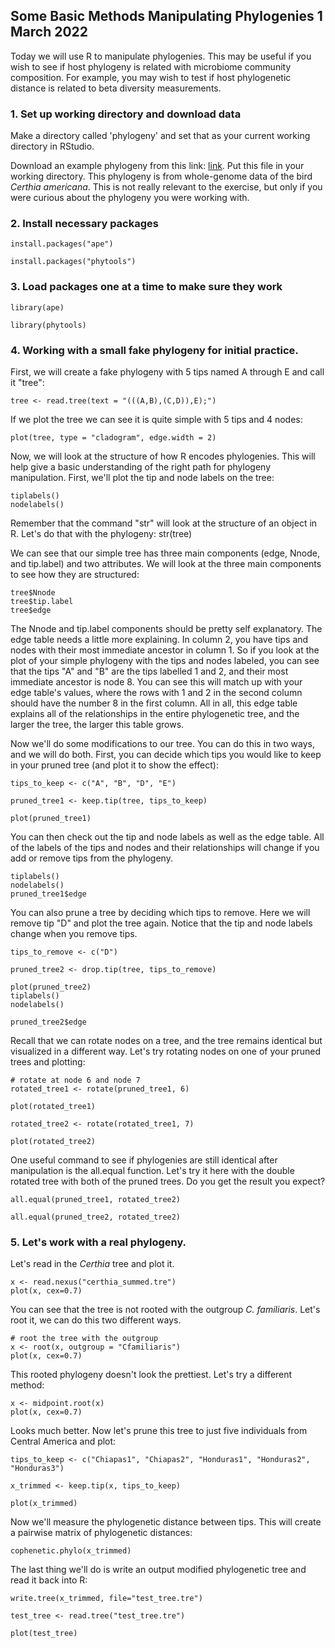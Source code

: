 ## Some Basic Methods Manipulating Phylogenies 1 March 2022

Today we will use R to manipulate phylogenies. This may be useful if you wish to see if host phylogeny is related with
microbiome community composition. For example, you may wish to test if host phylogenetic distance is related to beta
diversity measurements. 

### 1. Set up working directory and download data

Make a directory called 'phylogeny' and set that as your current working directory in RStudio. 

Download an example phylogeny from this link: [link](https://drive.google.com/file/d/1UKYfkm2TzM9B3lusF63sOeumjX8TGI6v/view).
Put this file in your working directory. This phylogeny is from whole-genome data of the bird _Certhia americana_. This is 
not really relevant to the exercise, but only if you were curious about the phylogeny you were working with.

### 2. Install necessary packages

    install.packages("ape")
    
    install.packages("phytools")

### 3. Load packages one at a time to make sure they work

    library(ape)
    
    library(phytools)

### 4. Working with a small fake phylogeny for initial practice.

First, we will create a fake phylogeny with 5 tips named A through E and call it "tree": 

    tree <- read.tree(text = "(((A,B),(C,D)),E);")

If we plot the tree we can see it is quite simple with 5 tips and 4 nodes:
    
    plot(tree, type = "cladogram", edge.width = 2)

Now, we will look at the structure of how R encodes phylogenies. This will help give a basic understanding of the right
path for phylogeny manipulation. First, we'll plot the tip and node labels on the tree:
    
    tiplabels()
    nodelabels()

Remember that the command "str" will look at the structure of an object in R. Let's do that with the phylogeny:
    str(tree)

We can see that our simple tree has three main components (edge, Nnode, and tip.label) and two attributes. We will look at
the three main components to see how they are structured:
    
    tree$Nnode
    tree$tip.label
    tree$edge

The Nnode and tip.label components should be pretty self explanatory. The edge table needs a little more explaining. In 
column 2, you have tips and nodes with their most immediate ancestor in column 1. So if you look at the plot of your simple
phylogeny with the tips and nodes labeled, you can see that the tips "A" and "B" are the tips labelled 1 and 2, and their 
most immediate ancestor is node 8. You can see this will match up with your edge table's values, where the rows with 1 and 2 
in the second column should have the number 8 in the first column. All in all, this edge table explains all of the 
relationships in the entire phylogenetic tree, and the larger the tree, the larger this table grows.

Now we'll do some modifications to our tree. You can do this in two ways, and we will do both. First, you can decide which 
tips you would like to keep in your pruned tree (and plot it to show the effect):
    
    tips_to_keep <- c("A", "B", "D", "E")
    
    pruned_tree1 <- keep.tip(tree, tips_to_keep)
    
    plot(pruned_tree1)
    
You can then check out the tip and node labels as well as the edge table. All of the labels of the tips and nodes and their
relationships will change if you add or remove tips from the phylogeny. 
  
    tiplabels()
    nodelabels()
    pruned_tree1$edge
    
You can also prune a tree by deciding which tips to remove. Here we will remove tip "D" and plot the tree again. Notice that the tip
and node labels change when you remove tips. 
    
    tips_to_remove <- c("D")
    
    pruned_tree2 <- drop.tip(tree, tips_to_remove)
    
    plot(pruned_tree2)
    tiplabels()
    nodelabels()
    
    pruned_tree2$edge

Recall that we can rotate nodes on a tree, and the tree remains identical but visualized in a different way. Let's try 
rotating nodes on one of your pruned trees and plotting:
    
    # rotate at node 6 and node 7
    rotated_tree1 <- rotate(pruned_tree1, 6)
    
    plot(rotated_tree1)
    
    rotated_tree2 <- rotate(rotated_tree1, 7)
    
    plot(rotated_tree2)

One useful command to see if phylogenies are still identical after manipulation is the all.equal function. Let's try it here
with the double rotated tree with both of the pruned trees. Do you get the result you expect?
   
    all.equal(pruned_tree1, rotated_tree2)
    
    all.equal(pruned_tree2, rotated_tree2)
    
### 5. Let's work with a real phylogeny.
    
Let's read in the _Certhia_ tree and plot it.
    
    x <- read.nexus("certhia_summed.tre")
    plot(x, cex=0.7)

You can see that the tree is not rooted with the outgroup _C. familiaris_. Let's root it, we can do this two different ways.
    
    # root the tree with the outgroup
    x <- root(x, outgroup = "Cfamiliaris")
    plot(x, cex=0.7)

This rooted phylogeny doesn't look the prettiest. Let's try a different method:

    x <- midpoint.root(x)
    plot(x, cex=0.7)
    
Looks much better. Now let's prune this tree to just five individuals from Central America and plot:
    
    tips_to_keep <- c("Chiapas1", "Chiapas2", "Honduras1", "Honduras2", "Honduras3")
    
    x_trimmed <- keep.tip(x, tips_to_keep)
    
    plot(x_trimmed)

Now we'll measure the phylogenetic distance between tips. This will create a pairwise matrix of phylogenetic distances:

    cophenetic.phylo(x_trimmed)
    
The last thing we'll do is write an output modified phylogenetic tree and read it back into R:

    write.tree(x_trimmed, file="test_tree.tre")
    
    test_tree <- read.tree("test_tree.tre")
    
    plot(test_tree)
